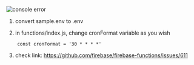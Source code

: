 ![console error](https://github.com/jacobra19/fantasy-tracker-firebase/blob/main/puppeteer-logo.png?raw=true)

1) convert sample.env to .env


2) in functions/index.js, change cronFormat variable as you wish
```
    const cronFormat = '30 * * * *'
``` 

3) check link: https://github.com/firebase/firebase-functions/issues/611